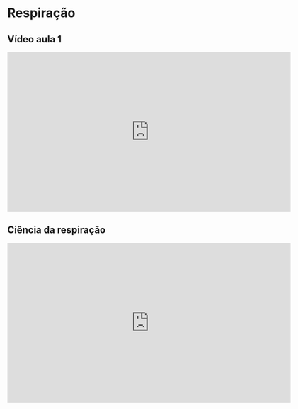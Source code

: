 # Respiração

## Vídeo aula 1
<!-- https://maxl.us/hide-related --><style>.hytPlayerWrap{display: inline-block; position: relative;}.hytPlayerWrap.ended::after{content:""; position: absolute; top: 0; left: 0; bottom: 0; right: 0; cursor: pointer; background-color: black; background-repeat: no-repeat; background-position: center; background-size: 64px 64px; background-image: url(data:image/svg+xml;utf8;base64,PHN2ZyB4bWxucz0iaHR0cDovL3d3dy53My5vcmcvMjAwMC9zdmciIHdpZHRoPSIxMjgiIGhlaWdodD0iMTI4IiB2aWV3Qm94PSIwIDAgNTEwIDUxMCI+PHBhdGggZD0iTTI1NSAxMDJWMEwxMjcuNSAxMjcuNSAyNTUgMjU1VjE1M2M4NC4xNSAwIDE1MyA2OC44NSAxNTMgMTUzcy02OC44NSAxNTMtMTUzIDE1My0xNTMtNjguODUtMTUzLTE1M0g1MWMwIDExMi4yIDkxLjggMjA0IDIwNCAyMDRzMjA0LTkxLjggMjA0LTIwNC05MS44LTIwNC0yMDQtMjA0eiIgZmlsbD0iI0ZGRiIvPjwvc3ZnPg==);}.hytPlayerWrap.paused::after{content:""; position: absolute; top: 70px; left: 0; bottom: 50px; right: 0; cursor: pointer; background-color: black; background-repeat: no-repeat; background-position: center; background-size: 40px 40px; background-image: url(data:image/svg+xml;utf8;base64,PHN2ZyB4bWxucz0iaHR0cDovL3d3dy53My5vcmcvMjAwMC9zdmciIHZlcnNpb249IjEiIHdpZHRoPSIxNzA2LjY2NyIgaGVpZ2h0PSIxNzA2LjY2NyIgdmlld0JveD0iMCAwIDEyODAgMTI4MCI+PHBhdGggZD0iTTE1Ny42MzUgMi45ODRMMTI2MC45NzkgNjQwIDE1Ny42MzUgMTI3Ny4wMTZ6IiBmaWxsPSIjZmZmIi8+PC9zdmc+);}</style><div class="hytPlayerWrapOuter"> <div class="hytPlayerWrap"> <iframe width="640" height="360" src="https://www.youtube.com/embed/vAzEcvvyrU8?rel=0&enablejsapi=1" frameborder="0" ></iframe> </div></div><script>"use strict"; document.addEventListener('DOMContentLoaded', function(){if (window.hideYTActivated) return; let onYouTubeIframeAPIReadyCallbacks=[]; for (let playerWrap of document.querySelectorAll(".hytPlayerWrap")){let playerFrame=playerWrap.querySelector("iframe"); let tag=document.createElement('script'); tag.src="https://www.youtube.com/iframe_api"; let firstScriptTag=document.getElementsByTagName('script')[0]; firstScriptTag.parentNode.insertBefore(tag, firstScriptTag); let onPlayerStateChange=function(event){if (event.data==YT.PlayerState.ENDED){playerWrap.classList.add("ended");}else if (event.data==YT.PlayerState.PAUSED){playerWrap.classList.add("paused");}else if (event.data==YT.PlayerState.PLAYING){playerWrap.classList.remove("ended"); playerWrap.classList.remove("paused");}}; let player; onYouTubeIframeAPIReadyCallbacks.push(function(){player=new YT.Player(playerFrame,{events:{'onStateChange': onPlayerStateChange}});}); playerWrap.addEventListener("click", function(){let playerState=player.getPlayerState(); if (playerState==YT.PlayerState.ENDED){player.seekTo(0);}else if (playerState==YT.PlayerState.PAUSED){player.playVideo();}});}window.onYouTubeIframeAPIReady=function(){for (let callback of onYouTubeIframeAPIReadyCallbacks){callback();}}; window.hideYTActivated=true;});</script>

## Ciência da respiração
<!-- https://maxl.us/hide-related --><style>.hytPlayerWrap{display: inline-block; position: relative;}.hytPlayerWrap.ended::after{content:""; position: absolute; top: 0; left: 0; bottom: 0; right: 0; cursor: pointer; background-color: black; background-repeat: no-repeat; background-position: center; background-size: 64px 64px; background-image: url(data:image/svg+xml;utf8;base64,PHN2ZyB4bWxucz0iaHR0cDovL3d3dy53My5vcmcvMjAwMC9zdmciIHdpZHRoPSIxMjgiIGhlaWdodD0iMTI4IiB2aWV3Qm94PSIwIDAgNTEwIDUxMCI+PHBhdGggZD0iTTI1NSAxMDJWMEwxMjcuNSAxMjcuNSAyNTUgMjU1VjE1M2M4NC4xNSAwIDE1MyA2OC44NSAxNTMgMTUzcy02OC44NSAxNTMtMTUzIDE1My0xNTMtNjguODUtMTUzLTE1M0g1MWMwIDExMi4yIDkxLjggMjA0IDIwNCAyMDRzMjA0LTkxLjggMjA0LTIwNC05MS44LTIwNC0yMDQtMjA0eiIgZmlsbD0iI0ZGRiIvPjwvc3ZnPg==);}.hytPlayerWrap.paused::after{content:""; position: absolute; top: 70px; left: 0; bottom: 50px; right: 0; cursor: pointer; background-color: black; background-repeat: no-repeat; background-position: center; background-size: 40px 40px; background-image: url(data:image/svg+xml;utf8;base64,PHN2ZyB4bWxucz0iaHR0cDovL3d3dy53My5vcmcvMjAwMC9zdmciIHZlcnNpb249IjEiIHdpZHRoPSIxNzA2LjY2NyIgaGVpZ2h0PSIxNzA2LjY2NyIgdmlld0JveD0iMCAwIDEyODAgMTI4MCI+PHBhdGggZD0iTTE1Ny42MzUgMi45ODRMMTI2MC45NzkgNjQwIDE1Ny42MzUgMTI3Ny4wMTZ6IiBmaWxsPSIjZmZmIi8+PC9zdmc+);}</style><div class="hytPlayerWrapOuter"> <div class="hytPlayerWrap"> <iframe width="640" height="360" src="https://www.youtube.com/embed/VUVMwdIeXl0?rel=0&enablejsapi=1" frameborder="0" ></iframe> </div></div><script>"use strict"; document.addEventListener('DOMContentLoaded', function(){if (window.hideYTActivated) return; let onYouTubeIframeAPIReadyCallbacks=[]; for (let playerWrap of document.querySelectorAll(".hytPlayerWrap")){let playerFrame=playerWrap.querySelector("iframe"); let tag=document.createElement('script'); tag.src="https://www.youtube.com/iframe_api"; let firstScriptTag=document.getElementsByTagName('script')[0]; firstScriptTag.parentNode.insertBefore(tag, firstScriptTag); let onPlayerStateChange=function(event){if (event.data==YT.PlayerState.ENDED){playerWrap.classList.add("ended");}else if (event.data==YT.PlayerState.PAUSED){playerWrap.classList.add("paused");}else if (event.data==YT.PlayerState.PLAYING){playerWrap.classList.remove("ended"); playerWrap.classList.remove("paused");}}; let player; onYouTubeIframeAPIReadyCallbacks.push(function(){player=new YT.Player(playerFrame,{events:{'onStateChange': onPlayerStateChange}});}); playerWrap.addEventListener("click", function(){let playerState=player.getPlayerState(); if (playerState==YT.PlayerState.ENDED){player.seekTo(0);}else if (playerState==YT.PlayerState.PAUSED){player.playVideo();}});}window.onYouTubeIframeAPIReady=function(){for (let callback of onYouTubeIframeAPIReadyCallbacks){callback();}}; window.hideYTActivated=true;});</script>
